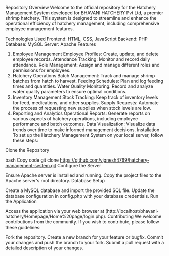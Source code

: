 Repository Overview
Welcome to the official repository for the Hatchery Management System developed for BHAVANI HATCHERY Pvt Ltd, a premier shrimp hatchery. This system is designed to streamline and enhance the operational efficiency of hatchery management, including comprehensive employee management features.

Technologies Used
Frontend: HTML, CSS, JavaScript
Backend: PHP
Database: MySQL
Server: Apache
Features
1. Employee Management
Employee Profiles: Create, update, and delete employee records.
Attendance Tracking: Monitor and record daily attendance.
Role Management: Assign and manage different roles and permissions for employees.
2. Hatchery Operations
Batch Management: Track and manage shrimp batches from hatch to harvest.
Feeding Schedules: Plan and log feeding times and quantities.
Water Quality Monitoring: Record and analyze water quality parameters to ensure optimal conditions.
3. Inventory Management
Stock Tracking: Keep track of inventory levels for feed, medications, and other supplies.
Supply Requests: Automate the process of requesting new supplies when stock levels are low.
4. Reporting and Analytics
Operational Reports: Generate reports on various aspects of hatchery operations, including employee performance and batch outcomes.
Data Visualization: Visualize data trends over time to make informed management decisions.
Installation
To set up the Hatchery Management System on your local server, follow these steps:

Clone the Repository

bash
Copy code
git clone https://github.com/vignesh4769/hatchery-management-system.git
Configure the Server

Ensure Apache server is installed and running.
Copy the project files to the Apache server's root directory.
Database Setup

Create a MySQL database and import the provided SQL file.
Update the database configuration in config.php with your database credentials.
Run the Application

Access the application via your web browser at (http://localhost/bhavani-hatchery/Homepage/Home%20page/login.php).
Contributing
We welcome contributions from the community. If you wish to contribute, please follow these guidelines:

Fork the repository.
Create a new branch for your feature or bugfix.
Commit your changes and push the branch to your fork.
Submit a pull request with a detailed description of your changes.
